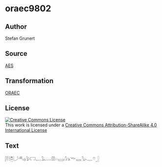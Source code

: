 # oraec9802

## Author

Stefan Grunert

## Source

[AES](https://github.com/simondschweitzer/aes)

## Transformation

[ORAEC](https://oraec.github.io/)

## License

<a rel="license" href="http://creativecommons.org/licenses/by-sa/4.0/"><img alt="Creative Commons License" style="border-width:0" src="https://i.creativecommons.org/l/by-sa/4.0/88x31.png" /></a><br />This work is licensed under a <a rel="license" href="http://creativecommons.org/licenses/by-sa/4.0/">Creative Commons Attribution-ShareAlike 4.0 International License</a>

## Text

𓋴𓍋𓌂𓉥𓇋𓌳𓄪𓐍𓅱𓉐𓉻𓅓𓂋𓏃𓏏𓈙𓏤𓃥𓆝𓈘𓅭𓊃𓄣𓃀<br>
